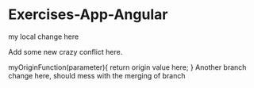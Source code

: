# Exercises-App-Angular

my local change here

Add some new crazy conflict here.

myOriginFunction(parameter){
return origin value here;
}
Another branch change here, should mess with the merging of branch
